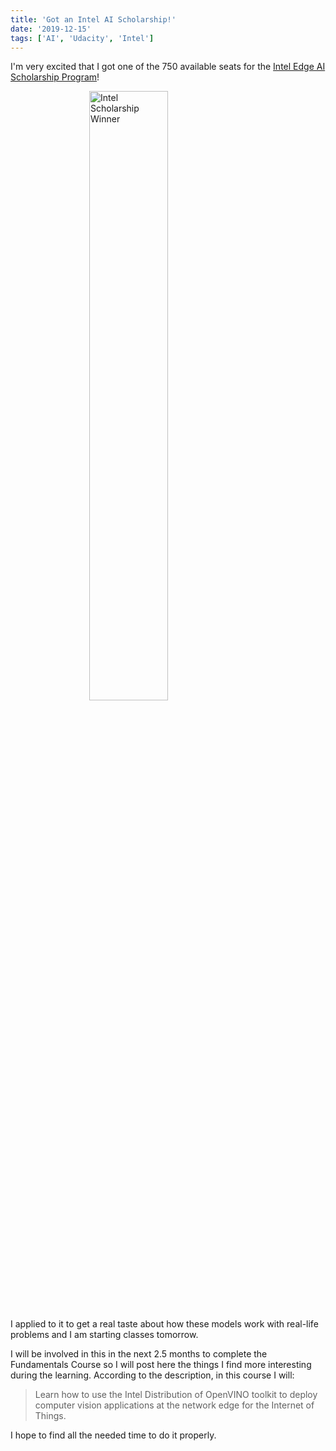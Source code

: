```yaml
---
title: 'Got an Intel AI Scholarship!'
date: '2019-12-15'
tags: ['AI', 'Udacity', 'Intel']
---
```


I'm very excited that I got one of the 750 available seats for the [Intel Edge AI Scholarship Program](https://www.udacity.com/scholarships/intel-edge-ai-scholarship)!

<img src="https://udacity-email.s3-us-west-2.amazonaws.com/Scholarships/Intel-Scholarship%402x.jpg"
     alt="Intel Scholarship Winner"
     style="display: block; margin-left: auto; margin-right: auto; width:50%" />


I applied to it to get a real taste about how these models work with real-life problems and I am starting classes tomorrow. 

I will be involved in this in the next 2.5 months to complete the Fundamentals Course so I will post here the things I find more interesting during the learning. According to the description, in this course I will:

> Learn how to use the Intel Distribution of OpenVINO toolkit to deploy computer vision applications at the network edge for the Internet of Things.

I hope to find all the needed time to do it properly.